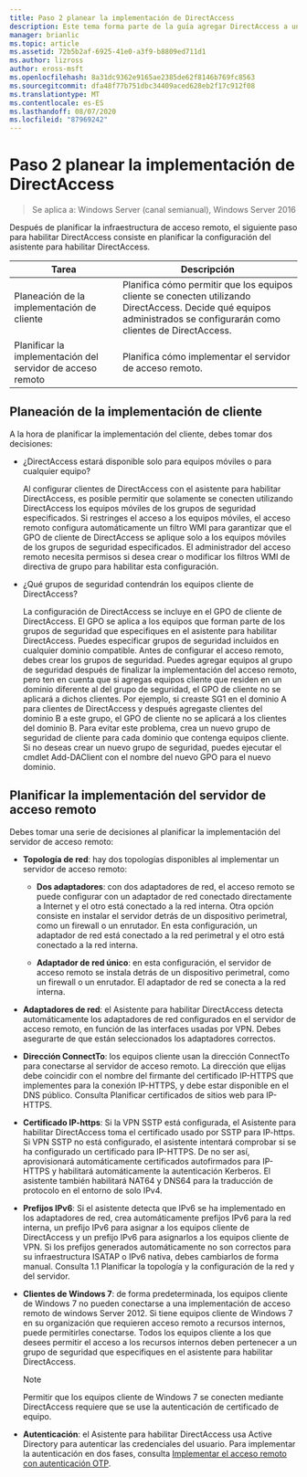 ```yaml
---
title: Paso 2 planear la implementación de DirectAccess
description: Este tema forma parte de la guía agregar DirectAccess a una implementación de acceso remoto (VPN) existente para Windows Server 2016
manager: brianlic
ms.topic: article
ms.assetid: 72b5b2af-6925-41e0-a3f9-b8809ed711d1
ms.author: lizross
author: eross-msft
ms.openlocfilehash: 8a31dc9362e9165ae2385de62f8146b769fc8563
ms.sourcegitcommit: dfa48f77b751dbc34409aced628eb2f17c912f08
ms.translationtype: MT
ms.contentlocale: es-ES
ms.lasthandoff: 08/07/2020
ms.locfileid: "87969242"
---
```

# <a name="step-2-plan-the-directaccess-deployment"></a>Paso 2 planear la implementación de DirectAccess

>Se aplica a: Windows Server (canal semianual), Windows Server 2016

Después de planificar la infraestructura de acceso remoto, el siguiente paso para habilitar DirectAccess consiste en planificar la configuración del asistente para habilitar DirectAccess.

|Tarea|Descripción|
|----|--------|
|Planeación de la implementación de cliente|Planifica cómo permitir que los equipos cliente se conecten utilizando DirectAccess. Decide qué equipos administrados se configurarán como clientes de DirectAccess.|
|Planificar la implementación del servidor de acceso remoto|Planifica cómo implementar el servidor de acceso remoto.|

## <a name="planning-for-client-deployment"></a><a name="bkmk_2_1_client"></a>Planeación de la implementación de cliente
A la hora de planificar la implementación del cliente, debes tomar dos decisiones:

-   ¿DirectAccess estará disponible solo para equipos móviles o para cualquier equipo?

    Al configurar clientes de DirectAccess con el asistente para habilitar DirectAccess, es posible permitir que solamente se conecten utilizando DirectAccess los equipos móviles de los grupos de seguridad especificados. Si restringes el acceso a los equipos móviles, el acceso remoto configura automáticamente un filtro WMI para garantizar que el GPO de cliente de DirectAccess se aplique solo a los equipos móviles de los grupos de seguridad especificados. El administrador del acceso remoto necesita permisos si desea crear o modificar los filtros WMI de directiva de grupo para habilitar esta configuración.

-   ¿Qué grupos de seguridad contendrán los equipos cliente de DirectAccess?

    La configuración de DirectAccess se incluye en el GPO de cliente de DirectAccess. El GPO se aplica a los equipos que forman parte de los grupos de seguridad que especifiques en el asistente para habilitar DirectAccess. Puedes especificar grupos de seguridad incluidos en cualquier dominio compatible. Antes de configurar el acceso remoto, debes crear los grupos de seguridad. Puedes agregar equipos al grupo de seguridad después de finalizar la implementación del acceso remoto, pero ten en cuenta que si agregas equipos cliente que residen en un dominio diferente al del grupo de seguridad, el GPO de cliente no se aplicará a dichos clientes. Por ejemplo, si creaste SG1 en el dominio A para clientes de DirectAccess y después agregaste clientes del dominio B a este grupo, el GPO de cliente no se aplicará a los clientes del dominio B. Para evitar este problema, crea un nuevo grupo de seguridad de cliente para cada dominio que contenga equipos cliente. Si no deseas crear un nuevo grupo de seguridad, puedes ejecutar el cmdlet Add-DAClient con el nombre del nuevo GPO para el nuevo dominio.

## <a name="planning-for-remote-access-server-deployment"></a><a name="bkmk_2_2_server"></a>Planificar la implementación del servidor de acceso remoto
Debes tomar una serie de decisiones al planificar la implementación del servidor de acceso remoto:

-   **Topología de red**: hay dos topologías disponibles al implementar un servidor de acceso remoto:

    -   **Dos adaptadores**: con dos adaptadores de red, el acceso remoto se puede configurar con un adaptador de red conectado directamente a Internet y el otro está conectado a la red interna. Otra opción consiste en instalar el servidor detrás de un dispositivo perimetral, como un firewall o un enrutador. En esta configuración, un adaptador de red está conectado a la red perimetral y el otro está conectado a la red interna.

    -   **Adaptador de red único**: en esta configuración, el servidor de acceso remoto se instala detrás de un dispositivo perimetral, como un firewall o un enrutador. El adaptador de red se conecta a la red interna.

-   **Adaptadores de red**: el Asistente para habilitar DirectAccess detecta automáticamente los adaptadores de red configurados en el servidor de acceso remoto, en función de las interfaces usadas por VPN. Debes asegurarte de que están seleccionados los adaptadores correctos.

-   **Dirección ConnectTo**: los equipos cliente usan la dirección ConnectTo para conectarse al servidor de acceso remoto. La dirección que elijas debe coincidir con el nombre del firmante del certificado IP-HTTPS que implementes para la conexión IP-HTTPS, y debe estar disponible en el DNS público. Consulta Planificar certificados de sitios web para IP-HTTPS.

-   **Certificado IP-https**: Si la VPN SSTP está configurada, el Asistente para habilitar DirectAccess toma el certificado usado por SSTP para IP-https. Si VPN SSTP no está configurado, el asistente intentará comprobar si se ha configurado un certificado para IP-HTTPS. De no ser así, aprovisionará automáticamente certificados autofirmados para IP-HTTPS y habilitará automáticamente la autenticación Kerberos. El asistente también habilitará NAT64 y DNS64 para la traducción de protocolo en el entorno de solo IPv4.

-   **Prefijos IPv6**: Si el asistente detecta que IPv6 se ha implementado en los adaptadores de red, crea automáticamente prefijos IPv6 para la red interna, un prefijo IPv6 para asignar a los equipos cliente de DirectAccess y un prefijo IPv6 para asignarlos a los equipos cliente de VPN. Si los prefijos generados automáticamente no son correctos para su infraestructura ISATAP o IPv6 nativa, debes cambiarlos de forma manual. Consulta 1.1 Planificar la topología y la configuración de la red y del servidor.

-   **Clientes de Windows 7**: de forma predeterminada, los equipos cliente de Windows 7 no pueden conectarse a una implementación de acceso remoto de windows Server 2012. Si tiene equipos cliente de Windows 7 en su organización que requieren acceso remoto a recursos internos, puede permitirles conectarse. Todos los equipos cliente a los que desees permitir el acceso a los recursos internos deben pertenecer a un grupo de seguridad que especifiques en el asistente para habilitar DirectAccess.

    > [!NOTE]
    > Permitir que los equipos cliente de Windows 7 se conecten mediante DirectAccess requiere que se use la autenticación de certificado de equipo.

-   **Autenticación**: el Asistente para habilitar DirectAccess usa Active Directory para autenticar las credenciales del usuario. Para implementar la autenticación en dos fases, consulta [Implementar el acceso remoto con autenticación OTP](../../ras/otp/Deploy-RA-OTP.md).





